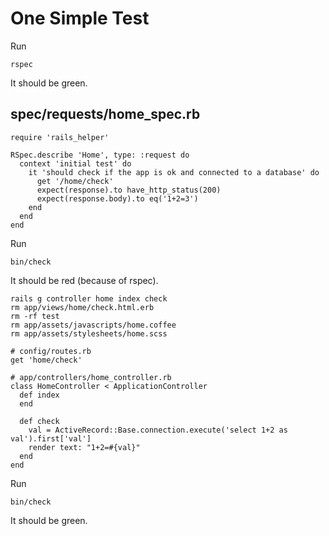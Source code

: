 # One Simple Test

Run

```
rspec
```

It should be green.

## spec/requests/home_spec.rb

```
require 'rails_helper'

RSpec.describe 'Home', type: :request do
  context 'initial test' do
    it 'should check if the app is ok and connected to a database' do
      get '/home/check'
      expect(response).to have_http_status(200)
      expect(response.body).to eq('1+2=3')
    end
  end
end
```

Run

```
bin/check
```

It should be red (because of rspec).

```
rails g controller home index check
rm app/views/home/check.html.erb
rm -rf test
rm app/assets/javascripts/home.coffee
rm app/assets/stylesheets/home.scss
```

```
# config/routes.rb
get 'home/check'

# app/controllers/home_controller.rb
class HomeController < ApplicationController
  def index
  end

  def check
    val = ActiveRecord::Base.connection.execute('select 1+2 as val').first['val']
    render text: "1+2=#{val}"
  end
end
```

Run

```
bin/check
```

It should be green.
